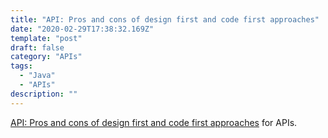 ```yaml
---
title: "API: Pros and cons of design first and code first approaches"
date: "2020-02-29T17:38:32.169Z"
template: "post"
draft: false
category: "APIs"
tags:
  - "Java"
  - "APIs"
description: ""
---
```

[API\: Pros and cons of design first and code first approaches](https://swagger.io/blog/api-design/design-first-or-code-first-api-development/) for APIs.
